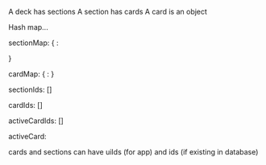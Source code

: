A deck has sections
A section has cards
A card is an object

Hash map...

sectionMap: {
    <sectionId>: <section>
}

cardMap: {
    <cardId>: <card>
}

sectionIds: []

cardIds: []

activeCardIds: []

activeCard: <card>

cards and sections can have uiIds (for app) and ids (if existing in database)